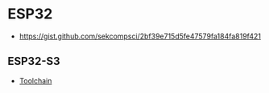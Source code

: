 # ESP32

* https://gist.github.com/sekcompsci/2bf39e715d5fe47579fa184fa819f421

## ESP32-S3
* [Toolchain](https://docs.espressif.com/projects/esp-idf/en/latest/esp32s3/get-started/linux-macos-setup.html#get-started-get-esp-idf)
